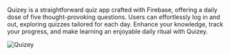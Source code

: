 Quizey is a straightforward quiz app crafted with Firebase, offering a daily dose of five thought-provoking questions. Users can effortlessly log in and out, exploring quizzes tailored for each day. Enhance your knowledge, track your progress, and make learning an enjoyable daily ritual with Quizey.

![Quizey](https://github.com/suraj-s-pal/Quizey/assets/157046202/47481123-b441-4972-a173-54cd020510ad)
